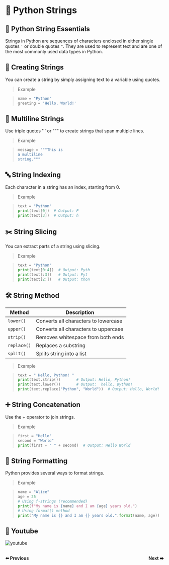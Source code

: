 # 🧵 Python Strings

## 🧬 Python String Essentials
Strings in Python are sequences of characters enclosed in either single quotes `'` or double quotes `"`. They are used to represent text and are one of the most commonly used data types in Python.

## 🧠 Creating Strings
You can create a string by simply assigning text to a variable using quotes.
> Example

>```python
>name = "Python"
>greeting = 'Hello, World!'
>```
## 🔁 Multiline Strings
Use triple quotes ''' or """ to create strings that span multiple lines.
> Example

>```python
> message = """This is
>a multiline
>string."""
>```
## 🔤 String Indexing
Each character in a string has an index, starting from 0.
> Example

>```python
>text = "Python"
>print(text[0])  # Output: P
>print(text[3])  # Output: h
>```
## ✂️ String Slicing
You can extract parts of a string using slicing.
> Example

>```python
>text = "Python"
>print(text[0:4])  # Output: Pyth
>print(text[:3])   # Output: Pyt
>print(text[2:])   # Output: thon
>```
## 🛠️ String Method
| Method      | Description                          |
| ----------- | ------------------------------------ |
| `lower()`   | Converts all characters to lowercase |
| `upper()`   | Converts all characters to uppercase |
| `strip()`   | Removes whitespace from both ends    |
| `replace()` | Replaces a substring                 |
| `split()`   | Splits string into a list            |

> Example

>```python
>text = " Hello, Python! "
>print(text.strip())       # Output: Hello, Python!
>print(text.lower())       # Output:  hello, python!
>print(text.replace("Python", "World"))  # Output: Hello, World!
>```
## ➕ String Concatenation
Use the + operator to join strings.
>Example

>```python
>first = "Hello"
>second = "World"
>print(first + " " + second)  # Output: Hello World
>```

## 🧮 String Formatting
Python provides several ways to format strings.
>Example

>```python
>name = "Alice"
>age = 25
># Using f-strings (recommended)
>print(f"My name is {name} and I am {age} years old.")
># Using format() method
>print("My name is {} and I am {} years old.".format(name, age))
>```

## 🎥 Youtube
![youtube]()

<div style="display: flex; justify-content: space-between; margin-top: 30px;">
  <a
  href="python_chapter_7_python_operator.md" style="text-decoration: none; font-weight: bold;">⬅️ Previous</a>
  <a href="python_chapter_9_python_condition.md" style="text-decoration: none; font-weight: bold;">Next ➡️</a>
</div>